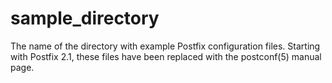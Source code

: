 # sample_directory 


The name of the directory with example Postfix configuration files.
Starting with Postfix 2.1, these files have been replaced with the
postconf(5) manual page.



